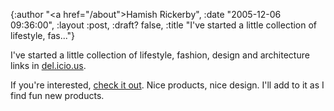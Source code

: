 {:author "<a href=\"/about\">Hamish Rickerby</a>", :date "2005-12-06 09:36:00", :layout :post, :draft? false, :title "I've started a little collection of lifestyle, fas..."}

I've started a little collection of lifestyle, fashion, design and architecture links in <a href='http://del.icio.us/rickerbh'>del.icio.us</a>.<p>If you're interested, <a href='http://del.icio.us/rickerbh/lifestyle'>check it out</a>.  Nice products, nice design.  I'll add to it as I find fun new products.
